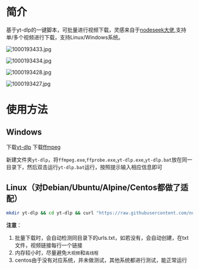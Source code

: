 # 简介
基于yt-dlp的一键脚本，可批量进行视频下载，灵感来自于[nodeseek大佬](https://www.nodeseek.com/post-334093-2#15),支持单/多个视频进行下载，支持Linux/Windows系统。

![1000193433.jpg](https://img.cccd.cloudns.be/file/1746720584399_1000193433.jpg)

![1000193434.jpg](https://img.cccd.cloudns.be/file/1746720581006_1000193434.jpg)

![1000193428.jpg](https://img.cccd.cloudns.be/file/1746720588978_1000193428.jpg)

![1000193427.jpg](https://img.cccd.cloudns.be/file/1746720587272_1000193427.jpg)


# 使用方法
## Windows
下载[yt-dlp](https://github.com/yt-dlp/yt-dlp)
下载[ffmpeg](https://www.gyan.dev/ffmpeg/builds/ffmpeg-git-full.7z)

新建文件夹`yt-dlp`，将`ffmpeg.exe`,`ffprobe.exe`,`yt-dlp.exe`,`yt-dlp.bat`放在同一目录下，然后双击运行`yt-dlp.bat`运行，按照提示输入相应信息即可

## Linux（对Debian/Ubuntu/Alpine/Centos都做了适配）

```sh
mkdir yt-dlp && cd yt-dlp && curl "https://raw.githubusercontent.com/nodeloc666/yt-dlp-script/refs/heads/main/yt-dlp.sh" -o yt-dlp.sh && bash yt-dlp.sh
```


**注意**：
1. 批量下载时，会自动检测同目录下的urls.txt，如若没有，会自动创建，在txt文件，视频链接每行一个链接
2. 内存较小时，尽量避免`大视频`和`高线程`
3. centos由于没有对应系统，并未做测试，其他系统都进行测试，能正常运行
